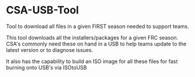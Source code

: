 # CSA-USB-Tool
Tool to download all files in a given FIRST season needed to support teams.

This tool downloads all the installers/packages for a given FRC season. CSA's commonly need these on hand in a USB to help
teams update to the latest version or to diagnose issues.

It also has the capability to build an ISO image for all these files for fast burning onto USB's via ISOtoUSB
